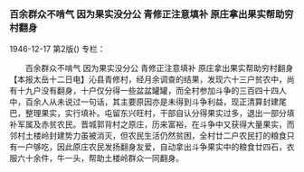 ### 百余群众不啃气  因为果实没分公  青修正注意填补  原庄拿出果实帮助穷村翻身

1946-12-17
第2版()
专栏：

　　百余群众不啃气  因为果实没分公
    青修正注意填补
    原庄拿出果实帮助穷村翻身
    【本报太岳十二日电】沁县青修村，经月余调查的结果，发现六十三户贫农中，尚有十九户没有翻身，十户仅分得一些盆盆罐罐，而全村参加斗争的三百四十四人中，百余人从未说过一句话，其主要原因亦是未得到斗争利益，现正清算封建尾巴，整理果实，实行填补。屯留东兴旺村，干部自认分得果实过多，退出一部分填补军属及赤贫农民。晋城郭背村之原庄，历来富裕，在斗争中又获得大量果实，而邻村土楼岭封建势力虽被消灭，但农民生活仍然贫困，全村廿二户农民打的粮食只有一户够吃，因此原庄农民发扬翻身友爱，自动拿出斗争果实中的粮食廿四石，衣服六十余件，牛一头，帮助土楼岭群众一同翻身。
